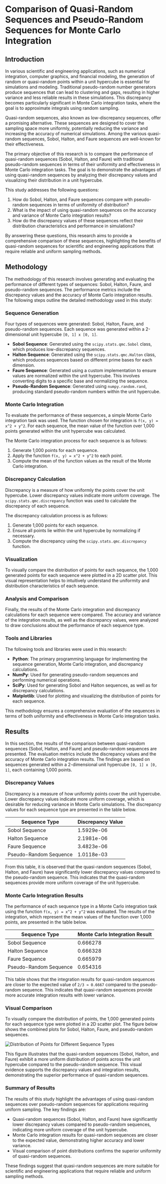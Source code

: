 # Comparison of Quasi-Random Sequences and Pseudo-Random Sequences for Monte Carlo Integration

## Introduction

In various scientific and engineering applications, such as numerical integration, computer graphics, and financial modeling, the generation of random or quasi-random points within a unit hypercube is essential for simulations and modeling. Traditional pseudo-random number generators produce sequences that can lead to clustering and gaps, resulting in higher variance and less reliable results in these simulations. This discrepancy becomes particularly significant in Monte Carlo integration tasks, where the goal is to approximate integrals using random sampling.

Quasi-random sequences, also known as low-discrepancy sequences, offer a promising alternative. These sequences are designed to cover the sampling space more uniformly, potentially reducing the variance and increasing the accuracy of numerical simulations. Among the various quasi-random sequences, Sobol, Halton, and Faure sequences are well-known for their effectiveness.

The primary objective of this research is to compare the performance of quasi-random sequences (Sobol, Halton, and Faure) with traditional pseudo-random sequences in terms of their uniformity and effectiveness in Monte Carlo integration tasks. The goal is to demonstrate the advantages of using quasi-random sequences by analyzing their discrepancy values and visualizing their distribution in a unit hypercube.

This study addresses the following questions:
1. How do Sobol, Halton, and Faure sequences compare with pseudo-random sequences in terms of uniformity of distribution?
2. What is the impact of using quasi-random sequences on the accuracy and variance of Monte Carlo integration results?
3. How do the discrepancy values of these sequences reflect their distribution characteristics and performance in simulations?

By answering these questions, this research aims to provide a comprehensive comparison of these sequences, highlighting the benefits of quasi-random sequences for scientific and engineering applications that require reliable and uniform sampling methods.

## Methodology

The methodology of this research involves generating and evaluating the performance of different types of sequences: Sobol, Halton, Faure, and pseudo-random sequences. The performance metrics include the discrepancy values and the accuracy of Monte Carlo integration results. The following steps outline the detailed methodology used in this study:

### Sequence Generation

Four types of sequences were generated: Sobol, Halton, Faure, and pseudo-random sequences. Each sequence was generated within a 2-dimensional unit hypercube `[0, 1] x [0, 1]`.

- **Sobol Sequence**: Generated using the `scipy.stats.qmc.Sobol` class, which produces low-discrepancy sequences.
- **Halton Sequence**: Generated using the `scipy.stats.qmc.Halton` class, which produces sequences based on different prime bases for each dimension.
- **Faure Sequence**: Generated using a custom implementation to ensure values are normalized within the unit hypercube. This involves converting digits to a specific base and normalizing the sequence.
- **Pseudo-Random Sequence**: Generated using `numpy.random.rand`, producing standard pseudo-random numbers within the unit hypercube.

### Monte Carlo Integration

To evaluate the performance of these sequences, a simple Monte Carlo integration task was used. The function chosen for integration is `f(x, y) = x^2 + y^2`. For each sequence, the mean value of the function over 1,000 points generated within the unit hypercube was calculated.

The Monte Carlo integration process for each sequence is as follows:
1. Generate 1,000 points for each sequence.
2. Apply the function `f(x, y) = x^2 + y^2` to each point.
3. Compute the mean of the function values as the result of the Monte Carlo integration.

### Discrepancy Calculation

Discrepancy is a measure of how uniformly the points cover the unit hypercube. Lower discrepancy values indicate more uniform coverage. The `scipy.stats.qmc.discrepancy` function was used to calculate the discrepancy of each sequence.

The discrepancy calculation process is as follows:
1. Generate 1,000 points for each sequence.
2. Ensure all points lie within the unit hypercube by normalizing if necessary.
3. Compute the discrepancy using the `scipy.stats.qmc.discrepancy` function.

### Visualization

To visually compare the distribution of points for each sequence, the 1,000 generated points for each sequence were plotted in a 2D scatter plot. This visual representation helps to intuitively understand the uniformity and distribution characteristics of each sequence.

### Analysis and Comparison

Finally, the results of the Monte Carlo integration and discrepancy calculations for each sequence were compared. The accuracy and variance of the integration results, as well as the discrepancy values, were analyzed to draw conclusions about the performance of each sequence type.

### Tools and Libraries

The following tools and libraries were used in this research:
- **Python**: The primary programming language for implementing the sequence generation, Monte Carlo integration, and discrepancy calculations.
- **NumPy**: Used for generating pseudo-random sequences and performing numerical operations.
- **SciPy**: Used for generating Sobol and Halton sequences, as well as for discrepancy calculations.
- **Matplotlib**: Used for plotting and visualizing the distribution of points for each sequence.

This methodology ensures a comprehensive evaluation of the sequences in terms of both uniformity and effectiveness in Monte Carlo integration tasks.

## Results

In this section, the results of the comparison between quasi-random sequences (Sobol, Halton, and Faure) and pseudo-random sequences are presented. The evaluation metrics include the discrepancy values and the accuracy of Monte Carlo integration results. The findings are based on sequences generated within a 2-dimensional unit hypercube `[0, 1] x [0, 1]`, each containing 1,000 points.

### Discrepancy Values

Discrepancy is a measure of how uniformly points cover the unit hypercube. Lower discrepancy values indicate more uniform coverage, which is desirable for reducing variance in Monte Carlo simulations. The discrepancy values for each sequence type are presented in the table below.

| Sequence Type | Discrepancy Value       |
|---------------|-------------------------|
| Sobol Sequence| 1.5929e-06              |
| Halton Sequence| 2.1981e-06             |
| Faure Sequence| 3.4823e-06              |
| Pseudo-Random Sequence| 1.0118e-03      |

From this table, it is observed that the quasi-random sequences (Sobol, Halton, and Faure) have significantly lower discrepancy values compared to the pseudo-random sequence. This indicates that the quasi-random sequences provide more uniform coverage of the unit hypercube.

### Monte Carlo Integration Results

The performance of each sequence type in a Monte Carlo integration task using the function `f(x, y) = x^2 + y^2` was evaluated. The results of the integration, which represent the mean values of the function over 1,000 points, are presented in the table below.

| Sequence Type      | Monte Carlo Integration Result |
|--------------------|--------------------------------|
| Sobol Sequence     | 0.666278                       |
| Halton Sequence    | 0.666328                       |
| Faure Sequence     | 0.665979                       |
| Pseudo-Random Sequence| 0.654316                   |

This table shows that the integration results for quasi-random sequences are closer to the expected value of `2/3 ≈ 0.6667` compared to the pseudo-random sequence. This indicates that quasi-random sequences provide more accurate integration results with lower variance.

### Visual Comparison

To visually compare the distribution of points, the 1,000 generated points for each sequence type were plotted in a 2D scatter plot. The figure below shows the combined plots for Sobol, Halton, Faure, and pseudo-random sequences.

![Distribution of Points for Different Sequence Types](images/sequences.png)

This figure illustrates that the quasi-random sequences (Sobol, Halton, and Faure) exhibit a more uniform distribution of points across the unit hypercube compared to the pseudo-random sequence. This visual evidence supports the discrepancy values and integration results, demonstrating the superior performance of quasi-random sequences.

### Summary of Results

The results of this study highlight the advantages of using quasi-random sequences over pseudo-random sequences for applications requiring uniform sampling. The key findings are:
- Quasi-random sequences (Sobol, Halton, and Faure) have significantly lower discrepancy values compared to pseudo-random sequences, indicating more uniform coverage of the unit hypercube.
- Monte Carlo integration results for quasi-random sequences are closer to the expected value, demonstrating higher accuracy and lower variance.
- Visual comparison of point distributions confirms the superior uniformity of quasi-random sequences.

These findings suggest that quasi-random sequences are more suitable for scientific and engineering applications that require reliable and uniform sampling methods.